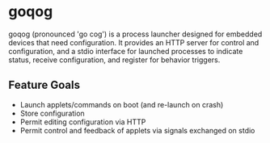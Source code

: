 # goqog
goqog (pronounced 'go cog') is a process launcher designed for embedded devices that need configuration. It provides an HTTP server for control and configuration, and a stdio interface for launched processes to indicate status, receive configuration, and register for behavior triggers.

## Feature Goals
* Launch applets/commands on boot (and re-launch on crash)
* Store configuration
* Permit editing configuration via HTTP
* Permit control and feedback of applets via signals exchanged on stdio

